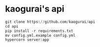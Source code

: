 # kaogurai's api

```py
git clone https://github.com/kaogurai/api
cd api
pip install -r requirements.txt
mv config.yml.example config.yml
hypercorn server:app
```